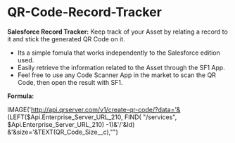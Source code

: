# QR-Code-Record-Tracker
**Salesforce Record Tracker:** Keep track of your Asset by relating a record to it and stick the generated QR Code on it. 
- Its a simple fomula that works independently to the Salesforce edition used.
- Easily retrieve the information related to the Asset through the SF1 App.
- Feel free to use any Code Scanner App in the market to scan the QR Code, then open the result with SF1.

**Formula:**

IMAGE('http://api.qrserver.com/v1/create-qr-code/?data='& (LEFT($Api.Enterprise_Server_URL_210, FIND( "/services", $Api.Enterprise_Server_URL_210) -1)&'/'&Id) &'&size='&TEXT(QR_Code_Size__c),"")

